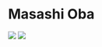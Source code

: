 # Masashi Oba
![](https://github-readme-stats.vercel.app/api?username=oba18&show_icons=true&theme=solarized-dark)
![](https://github-readme-stats.vercel.app/api/top-langs/?username=oba18&theme=solarized-dark)
